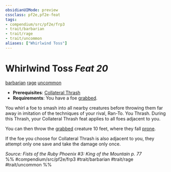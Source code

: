 ```yaml
---
obsidianUIMode: preview
cssclass: pf2e,pf2e-feat
tags:
- compendium/src/pf2e/frp3
- trait/barbarian
- trait/rage
- trait/uncommon
aliases: ["Whirlwind Toss"]
---
```

# Whirlwind Toss  *Feat 20*  
[barbarian](/rules/traits/barbarian.md)  [rage](/rules/traits/rage.md)  [uncommon](/rules/traits/uncommon.md)  

- **Prerequisites**: [Collateral Thrash](/compendium/feats/collateral-thrash.md)
- **Requirements**: You have a foe [grabbed](/rules/conditions.md#Grabbed).

You whirl a foe to smash into all nearby creatures before throwing them far away in imitation of the techniques of your rival, Ran-To. You Thrash. During this Thrash, your Collateral Thrash feat applies to all foes adjacent to you.

You can then throw the [grabbed](/rules/conditions.md#Grabbed) creature 10 feet, where they fall [prone](/rules/conditions.md#Prone).

If the foe you choose for Collateral Thrash is also adjacent to you, they attempt only one save and take the damage only once.

*Source: Fists of the Ruby Phoenix #3: King of the Mountain p. 77*  
%% #compendium/src/pf2e/frp3 #trait/barbarian #trait/rage #trait/uncommon %%